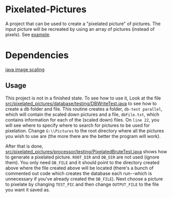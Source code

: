 # Pixelated-Pictures
A project that can be used to create a "pixelated picture" of pictures. The input picture will be recreated by using an array of pictures (instead of pixels). See [example](https://github.com/jbennatt/Pixelated-Pictures/blob/master/example-picture.png).

# Dependencies
[java image scaling](https://mvnrepository.com/artifact/com.mortennobel/java-image-scaling)

## Usage
This project is not in a finished state. To see how to use it, Look at the file [src/pixelated_pictures/database/testing/DBWriteTest.java](https://github.com/jbennatt/Pixelated-Pictures/blob/master/src/pixelated_pictures/database/testing/DBWriteTest.java) to see how to create a db folder and file. This routine creates a folder, `db-test parallel`, which will contain the scaled down pictures and a file, `dbFile.txt`, which contains information for each of the (scaled down) files. On `line 22`, you will see where to specify where to search for pictures to be used for pixelation. Change `G:\\Pictures` to the root directory where all the pictures you wish to use are (the more there are the better the program will work).

After that is done, [src/pixelated_pictures/processor/testing/PixelatedBruteTest.java](https://github.com/jbennatt/Pixelated-Pictures/blob/master/src/pixelated_pictures/processor/testing/PixelatedBruteTest.java) shows how to generate a pixelated picture. `ROOT_DIR` and `DB_DIR` are not used (ignore them). You only need `DB_FILE` and it should point to the directory created above where the file created above will be located (there's a bunch of commented out code which creates the database each run--which is unnecessary if you've already created the `DB_FILE`). Next choose a picture to pixelate by changing `TEST_PIC` and then change `OUTPUT_FILE` to the file you want it saved as.
